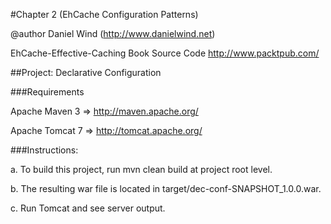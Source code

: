 #Chapter 2 (EhCache Configuration Patterns) 

@author Daniel Wind (http://www.danielwind.net) 

EhCache-Effective-Caching Book Source Code http://www.packtpub.com/

##Project: Declarative Configuration

###Requirements

Apache Maven 3  => http://maven.apache.org/

Apache Tomcat 7 => http://tomcat.apache.org/


###Instructions:

a. To build this project, run mvn clean build at project root level.

b. The resulting war file is located in target/dec-conf-SNAPSHOT_1.0.0.war.

c. Run Tomcat and see server output.
